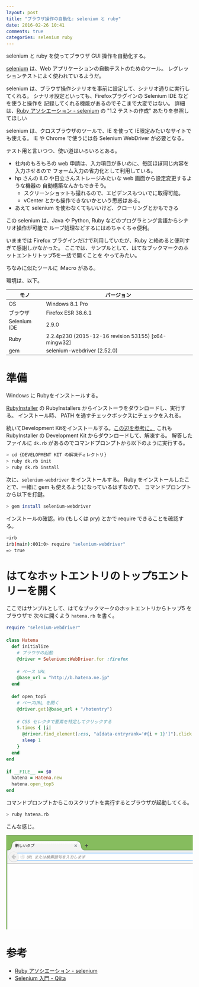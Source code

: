 ```yaml
---
layout: post
title: "ブラウザ操作の自動化: selenium と ruby"
date: 2016-02-26 10:41
comments: true
categories: selenium ruby
---
```


selenium と ruby を使ってブラウザ GUI 操作を自動化する。

[selenium](http://www.seleniumhq.org/) は、Web アプリケーションの自動テストのためのツール。
レグレッションテストによく使われているようだ。

selenium は、ブラウザ操作シナリオを事前に設定して、シナリオ通りに実行してくれる。
シナリオ設定といっても、Firefoxプラグインの Selenium IDE などを使うと操作を
記録してくれる機能があるのでそこまで大変ではない。
詳細は、[Ruby アソシエーション - selenium](http://www.ruby.or.jp/ja/tech/development_tool/reg_test/) の "1.2 テストの作成"
あたりを参照してほしい



selenium は、クロスブラウザのツールで、IE を使って IE限定みたいなサイトでも使える。
IE や Chrome で使うには各 Selenium WebDriver が必要となる。

テスト用と言いつつ、使い道はいろいろとある。

- 社内のもろもろの web 申請は、入力項目が多いのに、毎回ほぼ同じ内容を入力させるので
  フォーム入力の省力化として利用している。
- hp さんの iLO や日立さんストレージみたいな web 画面から設定変更するような機器の
  自動構築なんかもできそう。
  - スクリーンショットも撮れるので、エビデンスもついでに取得可能。
  - vCenter とかも操作できないかという思惑はある。
- あえて selenium を使わなくてもいいけど、クローリングとかもできる

この selenium は、Java や Python, Ruby などのプログラミング言語からシナリオ操作が可能で
ループ処理などするにはめちゃくちゃ便利。


いままでは Firefox プラグインだけで利用していたが、Ruby と絡めると便利すぎて感謝しかなかった。
ここでは、サンプルとして、はてなブックマークのホットエントリトップ5を一括で開くことを
やってみたい。

ちなみに似たツールに iMacro がある。

<!-- more -->


環境は、以下。

モノ         | バージョン
-------------|----------------------------------------------------
OS           | Windows 8.1 Pro
ブラウザ     | Firefox ESR 38.6.1
Selenium IDE | 2.9.0
Ruby         | 2.2.4p230 (2015-12-16 revision 53155) [x64-mingw32]
gem          | selenium-webdriver (2.52.0)



準備
====

Windows に Rubyをインストールする。

[RubyInstaller](http://rubyinstaller.org/downloads/) の RubyInstallers からインストーラをダウンロードし、実行する。
インストール時、 PATH を通すチェックボックスにチェックを入れる。

続いてDevelopment Kitをインストールする。[この辺を参考に。](http://www.rubylife.jp/railsinstall/rails/index4.html)
これも RubyInstaller の Development Kit からダウンロードして、解凍する。
解答したファイルに `dk.rb` があるのでコマンドプロンプトから以下のように実行する。

```sh
> cd {DEVELOPMENT KIT の解凍ディレクトリ}
> ruby dk.rb init
> ruby dk.rb install
```

次に、`selenium-webdriver` をインストールする。
Ruby をインストールしたことで、一緒に gem も使えるようになっているはずなので、
コマンドプロンプトから以下を打鍵。

```sh
> gem install selenium-webdriver
```

インストールの確認。irb (もしくは pry) とかで require できることを確認する。

```sh
>irb
irb(main):001:0> require "selenium-webdriver"
=> true
```

はてなホットエントリのトップ5エントリーを開く
=============================================

ここではサンプルとして、はてなブックマークのホットエントリからトップ5 をブラウザで
次々に開くよう `hatena.rb` を書く。


```ruby
require "selenium-webdriver"

class Hatena
  def initialize
    # ブラウザの起動
    @driver = Selenium::WebDriver.for :firefox

    # ベース URL
    @base_url = "http://b.hatena.ne.jp"
  end

  def open_top5
    # ベースURL を開く
    @driver.get(@base_url + "/hotentry")

    # CSS セレクタで要素を特定してクリックする
    5.times { |i|
      @driver.find_element(:css, "a[data-entryrank='#{i + 1}']").click
      sleep 1
    }
  end
end

if __FILE__ == $0
  hatena = Hatena.new
  hatena.open_top5
end
```

コマンドプロンプトからこのスクリプトを実行するとブラウザが起動してくる。
```sh
> ruby hatena.rb
```

こんな感じ。

![hatena_screenshot](/images/20160226_selenium.gif)


参考
====

- [Ruby アソシエーション - selenium](http://www.ruby.or.jp/ja/tech/development_tool/reg_test/)
- [Selenium 入門 - Qiita](http://qiita.com/kkakizaki/items/5a0e6f753193f2a1514f)
